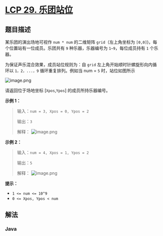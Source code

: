 # [LCP 29. 乐团站位](https://leetcode.cn/problems/SNJvJP)

## 题目描述



某乐团的演出场地可视作 `num * num` 的二维矩阵 `grid`（左上角坐标为 `[0,0]`)，每个位置站有一位成员。乐团共有 `9` 种乐器，乐器编号为 `1~9`，每位成员持有 `1` 个乐器。

为保证声乐混合效果，成员站位规则为：自 `grid` 左上角开始顺时针螺旋形向内循环以 `1，2，...，9` 循环重复排列。例如当 num = `5` 时，站位如图所示

![image.png](https://fastly.jsdelivr.net/gh/doocs/leetcode@main/lcp/LCP%2029.%20乐团站位/images/1616125411-WOblWH-image.png)

请返回位于场地坐标 [`Xpos`,`Ypos`] 的成员所持乐器编号。

**示例 1：**

> 输入：`num = 3, Xpos = 0, Ypos = 2`
>
> 输出：`3`
>
> 解释：
> ![image.png](https://fastly.jsdelivr.net/gh/doocs/leetcode@main/lcp/LCP%2029.%20乐团站位/images/1616125437-WUOwsu-image.png)

**示例 2：**

> 输入：`num = 4, Xpos = 1, Ypos = 2`
>
> 输出：`5`
>
> 解释：
> ![image.png](https://fastly.jsdelivr.net/gh/doocs/leetcode@main/lcp/LCP%2029.%20乐团站位/images/1616125453-IIDpxg-image.png)

**提示：**

-   `1 <= num <= 10^9`
-   `0 <= Xpos, Ypos < num`

## 解法

### **Java**

```java

```
